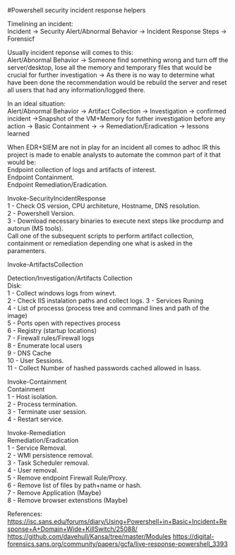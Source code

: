 #Powershell security incident response helpers

Timelining an incident:  
Incident -> Security Alert/Abnormal Behavior -> Incident Response Steps -> Forensicf

Usually incident reponse will comes to this:  
Alert/Abnormal Behavior -> Someone find something wrong and turn off the server/desktop, lose all the memory and temporary files that would be crucial for further investigation -> As there is no way to determine what have been done the recommendation would be rebuild the server and reset all users that had any information/logged there.

In an ideal situation:  
Alert/Abnormal Behavior -> Artifact Collection -> Investigation -> confirmed incident ->Snapshot of the VM+Memory for futher investigation before any action -> Basic Containment ->  -> Remediation/Eradication -> lessons learned

When EDR+SIEM are not in play for an incident all comes to adhoc IR this project is made to enable analysts to automate the common part of it that would be:  
    Endpoint collection of logs and artifacts of interest.  
    Endpoint Containment.  
    Endpoint Remediation/Eradication.  

Invoke-SecurityIncidentResponse  
    1 - Check OS version, CPU architeture, Hostname, DNS resolution.  
    2 - Powershell Version.  
    3 - Download necessary binaries to execute next steps like procdump and autorun (MS tools).  
    Call one of the subsequent scripts to perform artifact collection, containment or remediation depending one what is asked in the paramenters.  

Invoke-ArtifactsCollection

Detection/Investigation/Artifacts Collection  
    Disk:  
    1 - Collect windows logs from winevt.  
    2 - Check IIS instalation paths and collect logs. 
    3 - Services Runing  
    4 - List of processs (process tree and command lines and path of the image)  
    5 - Ports open with repectives process  
    6 - Registry (startup locations)  
    7 - Firewall rules/Firewall logs  
    8 - Enumerate local users  
    9 - DNS Cache  
    10 - User Sessions.  
    11 - Collect Number of hashed passwords cached allowed in lsass.  

Invoke-Containment  
Containment  
    1 - Host isolation.  
    2 - Process termination.  
    3 - Terminate user session.  
    4 - Restart service.  

Invoke-Remediation  
Remediation/Eradication  
    1 - Service Removal.  
    2 - WMI persistence removal.  
    3 - Task Scheduler removal.  
    4 - User removal.  
    5 - Remove endpoint Firewall Rule/Proxy.  
    6 - Remove list of files by path+name or hash.  
    7 - Remove Application (Maybe)  
    8 - Remove browser extenstions  (Maybe)  


References:
https://isc.sans.edu/forums/diary/Using+Powershell+in+Basic+Incident+Response+A+Domain+Wide+KillSwitch/25088/
https://github.com/davehull/Kansa/tree/master/Modules
https://digital-forensics.sans.org/community/papers/gcfa/live-response-powershell_3393
